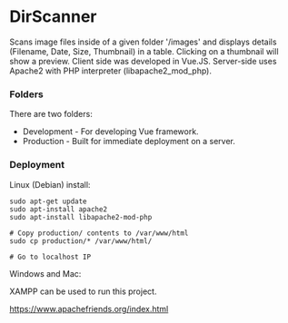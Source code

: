 # DirScanner

Scans image files inside of a given folder '/images' and displays details  (Filename, Date, Size, Thumbnail) in a table. Clicking on a thumbnail will show a preview. Client side was developed in Vue.JS. Server-side uses Apache2 with PHP interpreter (libapache2_mod_php). 



### Folders

There are two folders:

- Development - For developing Vue framework.
- Production - Built for immediate deployment on a server.



### Deployment

Linux (Debian) install:

```
sudo apt-get update
sudo apt-install apache2
sudo apt-install libapache2-mod-php

# Copy production/ contents to /var/www/html
sudo cp production/* /var/www/html/

# Go to localhost IP
```

Windows and Mac:

XAMPP can be used to run this project.

https://www.apachefriends.org/index.html